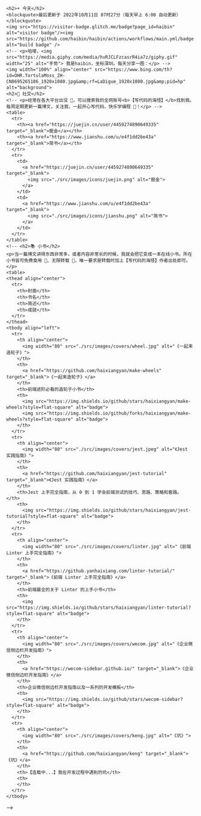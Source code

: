     <h2>☀️ 今天</h2>
    <blockquote>最后更新于 2022年10月11日 07时27分（每天早上 6:00 自动更新）</blockquote>
    <img src="https://visitor-badge.glitch.me/badge?page_id=haibin" alt="visitor badge"/><img src="https://github.com/haibin/haibin/actions/workflows/main.yml/badge.svg" alt="build badge" />
    <!-- <p>哈喽，<img src="https://media.giphy.com/media/hvRJCLFzcasrR4ia7z/giphy.gif" width="25" alt="手势"> 我是haibin，坐标深圳。每天分享一图：</p> -->
    <img width="100%" align="center" src="https://www.bing.com/th?id=OHR.TortulaMoss_ZH-CN8695265186_1920x1080.jpg&amp;rf=LaDigue_1920x1080.jpg&amp;pid=hp" alt="background">
    <h2>🙌 社交</h2>
    <!-- <p>经常在各大平台出没 👻，可以搜索我的全网账号<b>【写代码的海怪】</b>找到我。每周定期更新一篇博文，关注我，一起开心写代码，快乐学编程 💪！</p> -->
    <table>
      <tr>
        <th><a href="https://juejin.cn/user/4459274890649335" target="_blank">掘金</a></th>
        <th><a href="https://www.jianshu.com/u/e4f1dd2be43a" target="_blank">简书</a></th>
      </tr>
      <tr>
        <td>
          <a href="https://juejin.cn/user/4459274890649335" target="_blank">
            <img src="./src/images/icons/juejin.png" alt="掘金">
          </a>
        </td>
        <td>
          <a href="https://www.jianshu.com/u/e4f1dd2be43a" target="_blank">
            <img src="./src/images/icons/jianshu.png" alt="简书">
          </a>
        </td>
      </tr>
    </table>
    <!-- <h2>📚 小书</h2>
    <p>当一篇博文讲得东西非常多，或者内容非常长的时候，我就会把它变成一本在线小书。所在小书皆可免费食用 🍝、无限转载 📣，唯一要求是转载时加上【写代码的海怪】作者出处即可。</p>
    <table>
    <thead align="center">
      <tr>
        <th>封面</th>
        <th>书名</th>
        <th>简述</th>
        <th>成就</th>
      </tr>
    </thead>
    <tbody align="left">
      <tr>
        <th align="center">
          <img width="80" src="./src/images/covers/wheel.jpg" alt="《一起来造轮子》">
        </th>
        <th>
          <a href="https://github.com/haixiangyan/make-wheels" target="_blank">《一起来造轮子》</a>
        </th>
        <th>前端进阶必看的造轮子小书</th>
        <th>
          <img src="https://img.shields.io/github/stars/haixiangyan/make-wheels?style=flat-square" alt="badge">
          <img src="https://img.shields.io/github/forks/haixiangyan/make-wheels?style=flat-square" alt="badge">
        </th>
      </tr>
      <tr>
        <th align="center">
          <img width="80" src="./src/images/covers/jest.jpeg" alt="《Jest 实践指南》">
        </th>
        <th>
          <a href="https://github.com/haixiangyan/jest-tutorial" target="_blank">《Jest 实践指南》</a>
        </th>
        <th>Jest 上手完全指南，从 0 到 1 学会前端测试的技巧、思路、策略和套路。</th>
        <th>
          <img src="https://img.shields.io/github/stars/haixiangyan/jest-tutorial?style=flat-square" alt="badge">
        </th>
      </tr>
      <tr>
        <th align="center">
          <img width="80" src="./src/images/covers/linter.jpg" alt="《前端 Linter 上手完全指南》">
        </th>
        <th>
          <a href="https://github.yanhaixiang.com/linter-tutorial/" target="_blank">《前端 Linter 上手完全指南》</a>
        </th>
        <th>前端最全的关于 Linter 的上手小书</th>
        <th>
          <img src="https://img.shields.io/github/stars/haixiangyan/linter-tutorial?style=flat-square" alt="badge">
        </th>
      </tr>
      <tr>
        <th align="center">
          <img width="80" src="./src/images/covers/wecom.jpg" alt="《企业微信侧边栏开发指南》">
        </th>
        <th>
          <a href="https://wecom-sidebar.github.io/" target="_blank">《企业微信侧边栏开发指南》</a>
        </th>
        <th>企业微信侧边栏开发指南以及一系列的开发模板</th>
        <th>
          <img src="https://img.shields.io/github/stars/wecom-sidebar?style=flat-square" alt="badge">
        </th>
      </tr>
      <tr>
        <th align="center">
          <img width="80" src="./src/images/covers/keng.jpg" alt="《坑》">
        </th>
        <th>
          <a href="https://github.com/haixiangyan/keng" target="_blank">《坑》</a>
        </th>
        <th>【连载中...】我在开发过程中遇到的坑</th>
        <th>
        </th>
      </tr>
    </tbody>
  </table> -->
  <!--<h2>💼 项目</h2>
  <p>下面是我在学前端的路上写的一些个人项目，有的比较认真 🧐，有的只是为了好玩 🎮，有的比较沙雕 🤪。</p>
  <table>
  <thead align="center">
    <tr>
      <th>项目</th>
      <th>Github</th>
      <th>简述</th>
      <th>技术</th>
      <th>成就</th>
    </tr>
  </thead>
  <tbody align="left">
    <tr>
      <th>
        <a href="https://github.yanhaixiang.com/overwatch-ui-doc/#/" target="_blank">
        overwatch-ui</a>
      </th>
      <th>
        <a href="https://github.com/haixiangyan/overwatch-ui" target="_blank">Github</a>
      </th>
      <th>🎮 守望先锋 UI 库</th>
      <th>
        <img src="https://img.shields.io/badge/Vue.js-35495E?style=flat-square&amp;logo=vue.js&amp;logoColor=4FC08" alt="badge">
        <img src="https://img.shields.io/badge/Sass-CC6699?style=flat-square&amp;logo=sass&amp;logoColor=white" alt="badge">
      </th>
      <th>
        <img src="https://img.shields.io/github/stars/haixiangyan/overwatch-ui?style=flat-square" alt="badge">
        <img src="https://img.shields.io/npm/dm/overwatch-ui?style=flat-square" alt="badge">
      </th>
    </tr>
    <tr>
      <th>
        <a href="https://github.com/haixiangyan/nest-todo" target="_blank">
        nest-todo</a>
      </th>
      <th>
        <a href="https://github.com/haixiangyan/nest-todo" target="_blank">Github</a>
      </th>
      <th>🐱 一个 Nest.js 的练手项目</th>
      <th>
        <img src="https://img.shields.io/badge/-NestJs-ea2845?style=flat-square&amp;logo=nestjs&amp;logoColor=white" alt="badge">
        <img src="https://img.shields.io/badge/TypeScript-007ACC?style=flat-square&amp;logo=typescript&amp;logoColor=white" alt="badge">
      </th>
      <th>
        <img src="https://img.shields.io/github/stars/haixiangyan/nest-todo?style=flat-square" alt="badge">
      </th>
    </tr>
    <tr>
      <th>
        <a href="https://chrome.google.com/webstore/detail/code-block-beautifier/gpcjjddhdnilcbddlonlfgdbejfboonn" target="_blank">
        codeblock-beautifier</a>
      </th>
      <th>
        <a href="https://github.com/haixiangyan/codeblock-beautifier" target="_blank">Github</a>
      </th>
      <th>💅 一个用于美化网页代码块的 Chrome 插件</th>
      <th>
        <img src="https://img.shields.io/badge/JavaScript-F7DF1E?style=flat-square&amp;logo=javascript&amp;logoColor=black" alt="badge">
        <img src="https://img.shields.io/badge/CSS3-1572B6?style=flat-square&amp;logo=css3&amp;logoColor=white" alt="badge">
      </th>
      <th>
        <img src="https://img.shields.io/chrome-web-store/users/gpcjjddhdnilcbddlonlfgdbejfboonn?style=flat-square" alt="badge">
        <img src="https://img.shields.io/chrome-web-store/stars/gpcjjddhdnilcbddlonlfgdbejfboonn?style=flat-square" alt="badge">
        <img src="https://img.shields.io/github/stars/haixiangyan/codeblock-beautifier?style=flat-square" alt="badge">
      </th>
    </tr>
    <tr>
      <th>
        <a href="https://github.yanhaixiang.com/guitar-tabs-editor/#/" target="_blank">
        guitar-tabs-editor</a>
      </th>
      <th>
        <a href="https://github.com/haixiangyan/guitar-tabs-editor" target="_blank">Github</a>
      </th>
      <th>🎸 一个在线吉他谱编辑器</th>
      <th>
        <img src="https://img.shields.io/badge/React-20232A?style=flat-square&amp;logo=react&amp;logoColor=61DAFB" alt="badge">
        <img src="https://img.shields.io/badge/React_Router-CA4245?style=flat-square&amp;logo=react-router&amp;logoColor=white" alt="badge">
      </th>
      <th>
        <img src="https://img.shields.io/github/stars/haixiangyan/guitar-tabs-editor?style=flat-square" alt="badge">
      </th>
    </tr>
    <tr>
      <th>
        <a href="https://github.yanhaixiang.com/ttplayer/" target="_blank">
        ttplayer</a>
      </th>
      <th>
        <a href="https://github.com/haixiangyan/ttplayer" target="_blank">Github</a>
      </th>
      <th>🎧 千千静听</th>
      <th>
        <img src="https://img.shields.io/badge/JavaScript-F7DF1E?style=flat-square&amp;logo=javascript&amp;logoColor=black" alt="badge">
      </th>
      <th>
        <img src="https://img.shields.io/github/stars/haixiangyan/ttplayer?style=flat-square" alt="badge">
      </th>
    </tr>
    <tr>
      <th>
        <a href="https://github.com/haixiangyan/me" target="_blank">
        me</a>
      </th>
      <th>
        <a href="https://github.com/haixiangyan/me" target="_blank">Github</a>
      </th>
      <th>👦 个人主页</th>
      <th>
        <img src="https://img.shields.io/badge/React-20232A?style=flat-square&amp;logo=react&amp;logoColor=61DAFB" alt="badge">
        <img src="https://img.shields.io/badge/TypeScript-007ACC?style=flat-square&amp;logo=typescript&amp;logoColor=white" alt="badge">
        <img src="https://img.shields.io/badge/Sass-CC6699?style=flat-square&amp;logo=sass&amp;logoColor=white" alt="badge">
      </th>
      <th>
        <img src="https://img.shields.io/github/stars/haixiangyan/me?style=flat-square" alt="badge">
      </th>
    </tr>
    <tr>
      <th>
        <a href="https://github.yanhaixiang.com/weixin-cash/" target="_blank">
        weixin-cash</a>
      </th>
      <th>
        <a href="https://github.com/haixiangyan/weixin-cash" target="_blank">Github</a>
      </th>
      <th>🧾 仿微信记账网页版</th>
      <th>
        <img src="https://img.shields.io/badge/React-20232A?style=flat-square&amp;logo=react&amp;logoColor=61DAFB" alt="badge">
        <img src="https://img.shields.io/badge/TypeScript-007ACC?style=flat-square&amp;logo=typescript&amp;logoColor=white" alt="badge">
        <img src="https://img.shields.io/badge/styled--components-DB7093?style=flat-square&amp;logo=styled-components&amp;logoColor=white" alt="badge">
      </th>
      <th>
        <img src="https://img.shields.io/github/stars/haixiangyan/weixin-cash?style=flat-square" alt="badge">
      </th>
    </tr>
    <tr>
      <th>
        <a href="https://github.yanhaixiang.com/sketch-book/" target="_blank">
        sketch-book</a>
      </th>
      <th>
        <a href="https://github.com/haixiangyan/sketch-book" target="_blank">Github</a>
      </th>
      <th>🎨 迷你小绘板</th>
      <th>
        <img src="https://img.shields.io/badge/JavaScript-F7DF1E?style=flat-square&amp;logo=javascript&amp;logoColor=black" alt="badge">
      </th>
      <th>
        <img src="https://img.shields.io/github/stars/haixiangyan/sketch-book?style=flat-square" alt="badge">
      </th>
    </tr>
    <tr>
      <th>
        <a href="https://github.yanhaixiang.com/wtf-cli" target="_blank">
        wtf-cli</a>
      </th>
      <th>
        <a href="https://github.com/haixiangyan/wtf-cli" target="_blank">Github</a>
      </th>
      <th>🖕 一个查询英文简写/缩写的命令行工具</th>
      <th>
        <img src="https://img.shields.io/badge/Node.js-43853D?style=flat-square&amp;logo=node.js&amp;logoColor=white" alt="badge">
      </th>
      <th>
        <img src="https://img.shields.io/github/stars/haixiangyan/wtf-cli?style=flat-square" alt="badge">
      </th>
    </tr>
    <tr>
      <th>
        <a href="https://marketplace.visualstudio.com/items?itemName=HaixiangYan.tenet" target="_blank">
        tenet</a>
      </th>
      <th>
        <a href="https://github.com/haixiangyan/tenet" target="_blank">Github</a>
      </th>
      <th>🧔🏿 一个让你可以反着写代码的 VsCode 插件</th>
      <th>
        <img src="https://img.shields.io/badge/JavaScript-F7DF1E?style=flat-square&amp;logo=javascript&amp;logoColor=black" alt="badge">
        <img src="https://img.shields.io/badge/Made%20for-VSCode-1f425f.svg?style=flat-square" alt="badge">
      </th>
      <th>
        <img src="https://img.shields.io/github/stars/haixiangyan/tenet?style=flat-square" alt="badge">
        <img src="https://img.shields.io/visual-studio-marketplace/i/HaixiangYan.tenet?style=flat-square" alt="badge">
        <img src="https://img.shields.io/visual-studio-marketplace/stars/HaixiangYan.tenet" alt="badge">
      </th>
    </tr>
    <tr>
      <th>
        <a href="https://github.yanhaixiang.com/banana/" target="_blank">
        banana</a>
      </th>
      <th>
        <a href="https://github.com/haixiangyan/banana" target="_blank">Github</a>
      </th>
      <th>🍌 一只可爱的香蕉</th>
      <th>
        <img src="https://img.shields.io/badge/CSS3-1572B6?style=flat-square&amp;logo=css3&amp;logoColor=white" alt="badge">
      </th>
      <th>
      </th>
    </tr>
  </tbody>
</table> -->